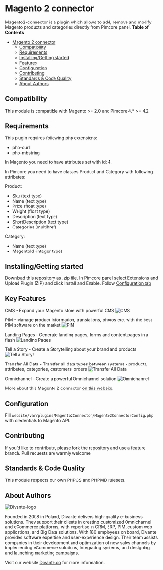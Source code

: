# Magento 2 connector

Magento2-connector is a plugin which allows to add, remove and modify Magento products and categories directly from Pimcore panel. 
**Table of Contents**

- [Magento 2 connector](#magento-2-connector)
	- [Compatibility](#compatibility)
	- [Requirements](#requirements)
	- [Installing/Getting started](#installinggetting-started)
	- [Features](#features)
	- [Configuration](#configuration)
	- [Contributing](#contributing)
	- [Standards & Code Quality](#standards-code-quality)
	- [About Authors](#about-authors)

## Compatibility
This module is compatible with Magento >= 2.0 and Pimcore 4.* >= 4.2

## Requirements
This plugin requires following php extensions:
 * php-curl
 * php-mbstring
 
In Magento you need to have attributes set with id: 4.

In Pimcore you need to have classes Product and Category with following attributes:

Product:
 * Sku (text type)
 * Name (text type)
 * Price (float type)
 * Weight (float type)
 * Description (text type)
 * ShortDescription (text type)
 * Categories (multihref)

Category:
 * Name (text type)
 * MagentoId (integer type)
 
## Installing/Getting started
Download this repository as .zip file.
In Pimcore panel select Extensions and Upload Plugin (ZIP) and click Install and Enable.
Follow [Configuration tab](#configuration)

## Key Features
CMS - Expand your Magento store with powerful CMS
![CMS](https://user-images.githubusercontent.com/17312052/30380994-7551a0bc-989b-11e7-9721-ca839cb8d176.png)

PIM - Manage product information, translations, photos etc. with the best PIM software on the market
![PIM](https://user-images.githubusercontent.com/17312052/30380995-7551d23a-989b-11e7-9994-da62469a82bb.png)

Landing Pages - Generate landing pages, forms and content pages in a flash
![Landing Pages](https://user-images.githubusercontent.com/17312052/30380996-75541194-989b-11e7-93c4-2cff41080d0c.png)

Tell a Story - Create a Storytelling about your brand and products
![Tell a Story!](https://user-images.githubusercontent.com/17312052/30380998-7556c402-989b-11e7-9a70-f6ce077b4a4c.png)

Transfer All Data - Transfer all data types between systems - products, attributes, categories, customers, orders
![Transfer All Data](https://user-images.githubusercontent.com/17312052/30380997-75562718-989b-11e7-9c2b-dd1c7d86c1ec.png)

Omnichannel - Create a powerful Omnichannel solution
![Omnichannel](https://user-images.githubusercontent.com/17312052/30380999-7556c5a6-989b-11e7-8ba5-68e7669494fd.png)

More about this Magento 2 connector [on this website](https://divante.co/pimcore-magento/).

## Configuration
Fill ```website/var/plugins/Magento2Connector/Magento2ConnectorConfig.php``` with credentials to Magento API.

## Contributing
If you'd like to contribute, please fork the repository and use a feature branch. Pull requests are warmly welcome.

## Standards & Code Quality
This module respects our own PHPCS and PHPMD rulesets.

## About Authors


![Divante-logo](http://divante.co/wp-content/uploads/2017/07/divante-logo.png "Divante")

Founded in 2008 in Poland, Divante delivers high-quality e-business solutions. They support their clients in creating customized Omnichannel and eCommerce platforms, with expertise in CRM, ERP, PIM, custom web applications, and Big Data solutions. With 180 employees on board, Divante provides software expertise and user-experience design. Their team assists companies in their development and optimization of new sales channels by implementing eCommerce solutions, integrating systems, and designing and launching marketing campaigns.

Visit our website [Divante.co](https://divante.co/ "Divante.co") for more information.
